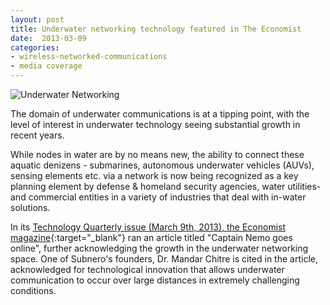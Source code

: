 ```yaml
---
layout: post
title: Underwater networking technology featured in The Economist
date:  2013-03-09
categories:
- wireless-networked-communications
- media coverage
---
```


![Underwater Networking]({{site.baseurl}}/images/captnemo.jpg)

The domain of underwater communications is at a tipping point, with the level of interest in underwater technology seeing substantial growth in recent years.

While nodes in water are by no means new, the ability to connect these aquatic denizens - submarines, autonomous underwater vehicles (AUVs), sensing elements etc. via a network is now being recognized as a key planning element by defense &amp; homeland security agencies, water utilities- and commercial entities in a variety of industries that deal with in-water solutions.

In its [Technology Quarterly issue (March 9th, 2013), the Economist magazine][1]{:target="_blank"} ran an article titled "Captain Nemo goes online", further acknowledging the growth in the underwater networking space. One of Subnero's founders, Dr. Mandar Chitre is cited in the article, acknowledged for technological innovation that allows underwater communication to occur over large distances in extremely challenging conditions.

[1]: http://www.economist.com/news/technology-quarterly/21572920-networking-emerging-undersea-data-networks-are-connecting-submarines-aquatic
